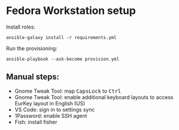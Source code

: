 # Fedora Workstation setup

Install roles:

```
ansible-galaxy install -r requirements.yml
```

Run the provisioning:

```
ansible-playbook --ask-become provision.yml
```

## Manual steps:

 - Gnome Tweak Tool: map <kbd>CapsLock</kbd> to <kbd>Ctrl<kbd>
 - Gnome Tweak Tool: enable additional keyboard layouts to access EurKey layout in English (US)
 - VS Code: sign in to settings sync
 - 1Password: enable SSH agent
 - Fish: install fisher